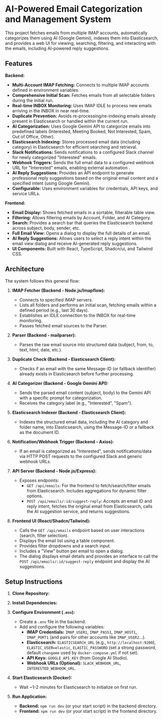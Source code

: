 # AI-Powered Email Categorization and Management System

This project fetches emails from multiple IMAP accounts, automatically categorizes them using AI (Google Gemini), indexes them into Elasticsearch, and provides a web UI for viewing, searching, filtering, and interacting with the emails, including AI-powered reply suggestions.

## Features

**Backend:**

*   **Multi-Account IMAP Fetching:** Connects to multiple IMAP accounts defined in environment variables.
*   **Comprehensive Initial Scan:** Fetches emails from all selectable folders during the initial run.
*   **Real-time INBOX Monitoring:** Uses IMAP IDLE to process new emails arriving in the INBOX in near real-time.
*   **Duplicate Prevention:** Avoids re-processing/re-indexing emails already present in Elasticsearch or handled within the current run.
*   **AI Categorization:** Uses Google Gemini API to categorize emails into predefined labels (Interested, Meeting Booked, Not Interested, Spam, Out of Office, Other).
*   **Elasticsearch Indexing:** Stores processed email data (including category) in Elasticsearch for efficient searching and retrieval.
*   **Slack Notifications:** Sends notifications to a configured Slack channel for newly categorized "Interested" emails.
*   **Webhook Triggers:** Sends the full email data to a configured webhook URL for "Interested" emails, enabling external automation .
*   **AI Reply Suggestions:** Provides an API endpoint to generate professional reply suggestions based on the original email content and a specified intent (using Google Gemini).
*   **Configurable:** Uses environment variables for credentials, API keys, and service URLs.

**Frontend:**

*   **Email Display:** Shows fetched emails in a sortable, filterable table view.
*   **Filtering:** Allows filtering emails by Account, Folder, and AI Category.
*   **Search:** Provides a search bar that queries the Elasticsearch backend across subject, body, sender, etc.
*   **Full Email View:** Opens a dialog to display the full details of an email.
*   **AI Reply Suggestions:** Allows users to select a reply intent within the email view dialog and receive AI-generated reply suggestions.
*   **UI Components:** Built with React, TypeScript, Shadcn/ui, and Tailwind CSS.

## Architecture

The system follows this general flow:

1.  **IMAP Fetcher (Backend - Node.js/Imapflow):**
    *   Connects to specified IMAP servers.
    *   Lists all folders and performs an initial scan, fetching emails within a defined period (e.g., last 30 days).
    *   Establishes an IDLE connection to the INBOX for real-time monitoring.
    *   Passes fetched email sources to the Parser.

2.  **Parser (Backend - mailparser):**
    *   Parses the raw email source into structured data (subject, from, to, text, html, date, etc.).

3.  **Duplicate Check (Backend - Elasticsearch Client):**
    *   Checks if an email with the same Message-ID (or fallback identifier) already exists in Elasticsearch before further processing.

4.  **AI Categorizer (Backend - Google Gemini API):**
    *   Sends the parsed email content (subject, body) to the Gemini API with a specific prompt for categorization.
    *   Receives the category label (e.g., "Interested", "Spam").

5.  **Elasticsearch Indexer (Backend - Elasticsearch Client):**
    *   Indexes the structured email data, including the AI category and folder name, into Elasticsearch, using the Message-ID or a fallback as the document ID.

6.  **Notification/Webhook Trigger (Backend - Axios):**
    *   If an email is categorized as "Interested", sends notifications/data via HTTP POST requests to the configured Slack and generic webhook URLs.

7.  **API Server (Backend - Node.js/Express):**
    *   Exposes endpoints:
        *   `GET /api/emails`: For the frontend to fetch/search/filter emails from Elasticsearch. Includes aggregations for dynamic filter options.
        *   `POST /api/emails/:id/suggest-reply`: Accepts an email ID and reply intent, fetches the original email from Elasticsearch, calls the AI suggestion service, and returns suggestions.

8.  **Frontend UI (React/Shadcn/Tailwind):**
    *   Calls the `GET /api/emails` endpoint based on user interactions (search, filter selection).
    *   Displays the email list using a table component.
    *   Provides filter dropdowns and a search input.
    *   Includes a "View" button per email to open a dialog.
    *   The dialog displays email details and provides an interface to call the `POST /api/emails/:id/suggest-reply` endpoint and display the AI suggestions.




## Setup Instructions 

1.  **Clone Repository:**

2.  **Install Dependencies:**

3.  **Configure Environment (`.env`):**
    *   Create a `.env` file in the backend.
    *   Add and configure the following variables:
        *   **IMAP Credentials:** `IMAP_USER1`, `IMAP_PASS1`, `IMAP_HOST1`, `IMAP_PORT1` (and pairs for other accounts like `IMAP_USER2`...).
        *   **Elasticsearch:** `ELASTICSEARCH_URL` (e.g., `http://localhost:9200`), `ELASTIC_USER=elastic`, `ELASTIC_PASSWORD` (set a strong password, default `changeme` used by `docker-compose.yml` if not set).
        *   **API Keys:** `GOOGLE_API_KEY` (from Google AI Studio).
        *   **Webhook URLs (Optional):** `SLACK_WEBHOOK_URL`, `INTERESTED_WEBHOOK_URL`.

4.  **Start Elasticsearch (Docker):**
    *   Wait ~1-2 minutes for Elasticsearch to initialize on first run.

5.  **Run Application:**
    *   **Backend:** `npm run dev` (or your start script) in the backend directory.
    *   **Frontend:** `npm run dev` (or your start script) in the frontend directory.